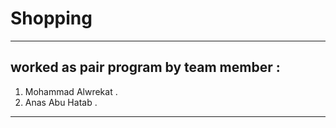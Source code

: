 # Shopping

---
## worked as pair program by team member :
1. Mohammad Alwrekat .
2. Anas Abu Hatab .

---
